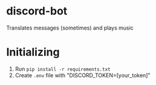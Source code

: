 # discord-bot
Translates messages (sometimes) and plays music

# Initializing
1. Run `pip install -r requirements.txt`
2. Create `.env` file with "DISCORD_TOKEN=[your_token]"
